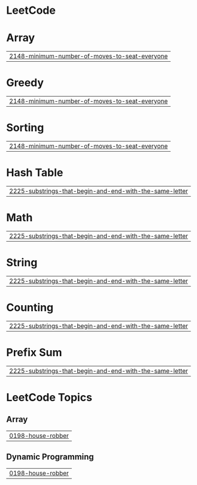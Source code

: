 # LeetCode


# Array
|  |
| ------- |
| [2148-minimum-number-of-moves-to-seat-everyone](https://github.com/yslee96/LeetCode/tree/master/2148-minimum-number-of-moves-to-seat-everyone) |
# Greedy
|  |
| ------- |
| [2148-minimum-number-of-moves-to-seat-everyone](https://github.com/yslee96/LeetCode/tree/master/2148-minimum-number-of-moves-to-seat-everyone) |
# Sorting
|  |
| ------- |
| [2148-minimum-number-of-moves-to-seat-everyone](https://github.com/yslee96/LeetCode/tree/master/2148-minimum-number-of-moves-to-seat-everyone) |
# Hash Table
|  |
| ------- |
| [2225-substrings-that-begin-and-end-with-the-same-letter](https://github.com/yslee96/LeetCode/tree/master/2225-substrings-that-begin-and-end-with-the-same-letter) |
# Math
|  |
| ------- |
| [2225-substrings-that-begin-and-end-with-the-same-letter](https://github.com/yslee96/LeetCode/tree/master/2225-substrings-that-begin-and-end-with-the-same-letter) |
# String
|  |
| ------- |
| [2225-substrings-that-begin-and-end-with-the-same-letter](https://github.com/yslee96/LeetCode/tree/master/2225-substrings-that-begin-and-end-with-the-same-letter) |
# Counting
|  |
| ------- |
| [2225-substrings-that-begin-and-end-with-the-same-letter](https://github.com/yslee96/LeetCode/tree/master/2225-substrings-that-begin-and-end-with-the-same-letter) |
# Prefix Sum
|  |
| ------- |
| [2225-substrings-that-begin-and-end-with-the-same-letter](https://github.com/yslee96/LeetCode/tree/master/2225-substrings-that-begin-and-end-with-the-same-letter) |
<!---LeetCode Topics Start-->
# LeetCode Topics
## Array
|  |
| ------- |
| [0198-house-robber](https://github.com/yslee96/LeetCode/tree/master/0198-house-robber) |
## Dynamic Programming
|  |
| ------- |
| [0198-house-robber](https://github.com/yslee96/LeetCode/tree/master/0198-house-robber) |
<!---LeetCode Topics End-->